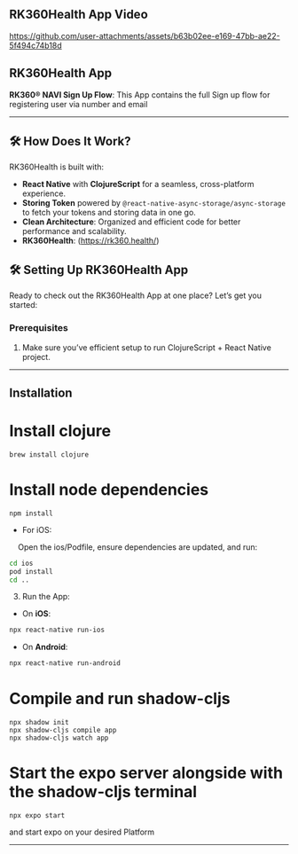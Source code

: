 
## RK360Health App Video
https://github.com/user-attachments/assets/b63b02ee-e169-47bb-ae22-5f494c74b18d

## RK360Health App

**RK360® NAVI Sign Up Flow**: This App contains the full Sign up flow for registering user via number and email

---


## 🛠 How Does It Work?

RK360Health is built with:

- **React Native** with **ClojureScript** for a seamless, cross-platform experience.
- **Storing Token** powered by `@react-native-async-storage/async-storage` to fetch your tokens and storing data in one go.
- **Clean Architecture**: Organized and efficient code for better performance and scalability.
- **RK360Health**: (https://rk360.health/)

## 🛠 Setting Up RK360Health App

Ready to check out the RK360Health App at one place? Let’s get you started:

### Prerequisites

1. Make sure you’ve efficient setup to run ClojureScript + React Native project.

---

## Installation

# Install clojure

```
brew install clojure
```

# Install node dependencies

```
npm install
```
- For iOS:

&nbsp;&nbsp;&nbsp;&nbsp;Open the ios/Podfile, ensure dependencies are updated, and run:

```bash
cd ios
pod install
cd ..
```

3. Run the App:

- On **iOS**:

```bash
npx react-native run-ios
```

- On **Android**:

```bash
npx react-native run-android
```

# Compile and run shadow-cljs

```
npx shadow init
npx shadow-cljs compile app
npx shadow-cljs watch app
```

# Start the expo server alongside with the shadow-cljs terminal

```
npx expo start
```

and start expo on your desired Platform

---